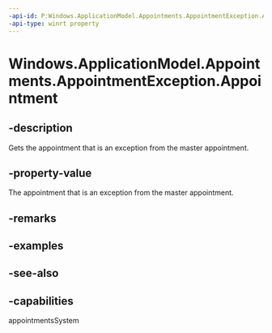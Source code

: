 ```yaml
---
-api-id: P:Windows.ApplicationModel.Appointments.AppointmentException.Appointment
-api-type: winrt property
---
```


<!-- Property syntax
public Windows.ApplicationModel.Appointments.Appointment Appointment { get; }
-->

# Windows.ApplicationModel.Appointments.AppointmentException.Appointment

## -description
Gets the appointment that is an exception from the master appointment.

## -property-value
The appointment that is an exception from the master appointment.

## -remarks

## -examples

## -see-also

## -capabilities
appointmentsSystem
